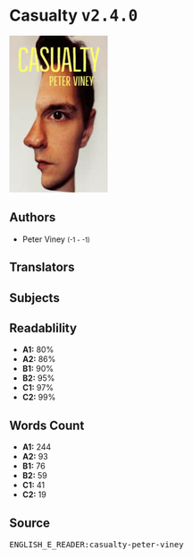 # Casualty <kbd>v2.4.0</kbd>

![](./cover.medium.jpg "")

## Authors


 - Peter Viney <small>(-1 - -1)</small>

## Translators



## Subjects



## Readablility


 - **A1:** 80%
 - **A2:** 86%
 - **B1:** 90%
 - **B2:** 95%
 - **C1:** 97%
 - **C2:** 99%

## Words Count


 - **A1:** 244
 - **A2:** 93
 - **B1:** 76
 - **B2:** 59
 - **C1:** 41
 - **C2:** 19

## Source


<kbd>ENGLISH_E_READER:casualty-peter-viney</kbd>

